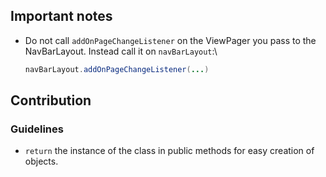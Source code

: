 ## Important notes

 - Do not call `addOnPageChangeListener` on the ViewPager you pass to the NavBarLayout. 
   Instead call it on `navBarLayout`:\
   ``` java
   navBarLayout.addOnPageChangeListener(...)
   ```

## Contribution

### Guidelines
 - `return` the instance of the class in public methods for
 easy creation of objects.
